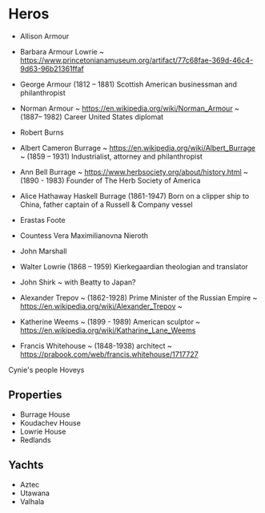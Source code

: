 # Heros

* Allison Armour
* Barbara Armour Lowrie ~ https://www.princetonianamuseum.org/artifact/77c68fae-369d-46c4-9d63-96b21361ffaf
* George Armour (1812 – 1881) Scottish American businessman and philanthropist
* Norman Armour ~ https://en.wikipedia.org/wiki/Norman_Armour ~ (1887– 1982) Career United States diplomat
* Robert Burns
* Albert Cameron Burrage ~ https://en.wikipedia.org/wiki/Albert_Burrage ~ (1859 – 1931) Industrialist, attorney and philanthropist
* Ann Bell Burrage ~ https://www.herbsociety.org/about/history.html ~ (1890 - 1983) Founder of The Herb Society of America
* Alice Hathaway Haskell Burrage (1861-1947) Born on a clipper ship to China, father captain of a Russell & Company vessel
* Erastas Foote

* Countess Vera Maximilianovna Nieroth
* John Marshall
* Walter Lowrie (1868 – 1959) Kierkegaardian theologian and translator
* John Shirk ~ with Beatty to Japan?
* Alexander Trepov ~ (1862-1928) Prime Minister of the Russian Empire ~ https://en.wikipedia.org/wiki/Alexander_Trepov ~
* Katherine Weems ~ (1899 - 1989) American sculptor ~ https://en.wikipedia.org/wiki/Katharine_Lane_Weems
* Francis Whitehouse ~ (1848-1938) architect ~ https://prabook.com/web/francis.whitehouse/1717727

Cynie's people
Hoveys


## Properties

* Burrage House
* Koudachev House
* Lowrie House
* Redlands

## Yachts

* Aztec
* Utawana
* Valhala


